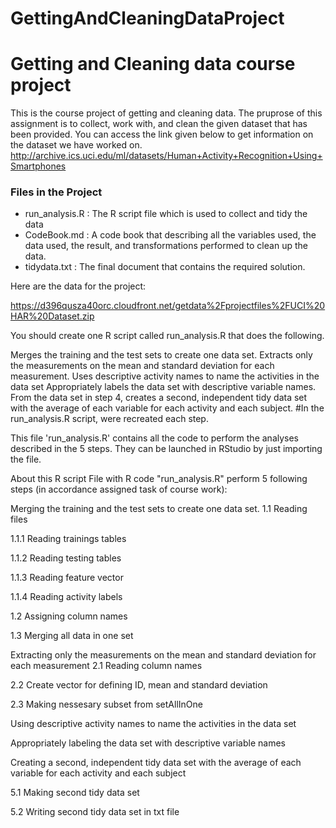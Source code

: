# GettingAndCleaningDataProject


# Getting and Cleaning data course project

This is the course project of getting and cleaning data. The pruprose of this assignment is to collect, work with, and clean the given dataset that has been provided. You can access the link given below to get information on the dataset we have worked on.
<http://archive.ics.uci.edu/ml/datasets/Human+Activity+Recognition+Using+Smartphones>

### Files in the Project
- run_analysis.R : The R script file which is used to collect and tidy the data
- CodeBook.md : A code book that describing all the variables used, the data used, the result, and transformations performed to clean up the data.
- tidydata.txt : The final document that contains the required solution.

Here are the data for the project:

https://d396qusza40orc.cloudfront.net/getdata%2Fprojectfiles%2FUCI%20HAR%20Dataset.zip

You should create one R script called run_analysis.R that does the following.

Merges the training and the test sets to create one data set.
Extracts only the measurements on the mean and standard deviation for each measurement.
Uses descriptive activity names to name the activities in the data set
Appropriately labels the data set with descriptive variable names.
From the data set in step 4, creates a second, independent tidy data set with the average of each variable for each activity and each subject.
#In the run_analysis.R script, were recreated each step.

This file 'run_analysis.R' contains all the code to perform the analyses described in the 5 steps. They can be launched in RStudio by just importing the file.

About this R script
File with R code "run_analysis.R" perform 5 following steps (in accordance assigned task of course work):

Merging the training and the test sets to create one data set.
1.1 Reading files

1.1.1 Reading trainings tables 

1.1.2 Reading testing tables

1.1.3 Reading feature vector

1.1.4 Reading activity labels

1.2 Assigning column names

1.3 Merging all data in one set

Extracting only the measurements on the mean and standard deviation for each measurement
2.1 Reading column names

2.2 Create vector for defining ID, mean and standard deviation

2.3 Making nessesary subset from setAllInOne

Using descriptive activity names to name the activities in the data set

Appropriately labeling the data set with descriptive variable names

Creating a second, independent tidy data set with the average of each variable for each activity and each subject

5.1 Making second tidy data set

5.2 Writing second tidy data set in txt file
